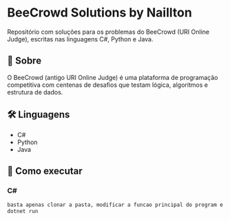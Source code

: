 # BeeCrowd Solutions by Naillton

Repositório com soluções para os problemas do BeeCrowd (URI Online Judge), escritas nas linguagens C#, Python e Java.

## 📖 Sobre

O BeeCrowd (antigo URI Online Judge) é uma plataforma de programação competitiva com centenas de desafios que testam lógica, algoritmos e estrutura de dados.

## 🛠️ Linguagens

- C#  
- Python  
- Java  

## 🚀 Como executar

### C#
```bash
basta apenas clonar a pasta, modificar a funcao principal do program e rodar
dotnet run

